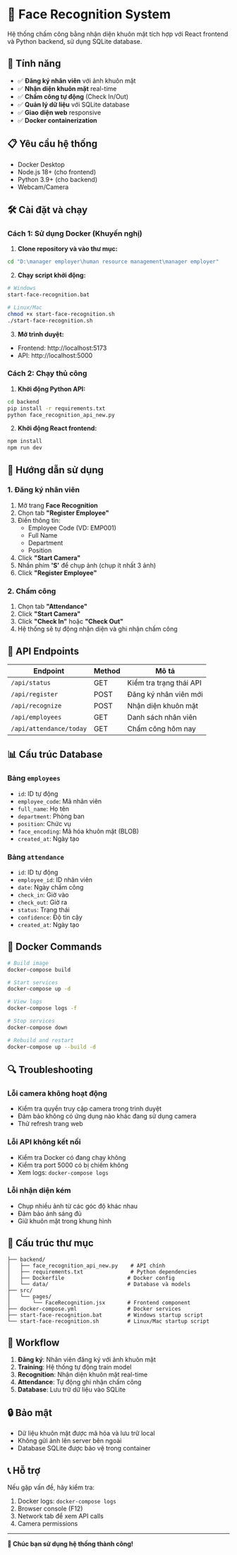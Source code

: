 # 🎯 Face Recognition System

Hệ thống chấm công bằng nhận diện khuôn mặt tích hợp với React frontend và Python backend, sử dụng SQLite database.

## 🚀 Tính năng

- ✅ **Đăng ký nhân viên** với ảnh khuôn mặt
- ✅ **Nhận diện khuôn mặt** real-time
- ✅ **Chấm công tự động** (Check In/Out)
- ✅ **Quản lý dữ liệu** với SQLite database
- ✅ **Giao diện web** responsive
- ✅ **Docker containerization**

## 📋 Yêu cầu hệ thống

- Docker Desktop
- Node.js 18+ (cho frontend)
- Python 3.9+ (cho backend)
- Webcam/Camera

## 🛠️ Cài đặt và chạy

### Cách 1: Sử dụng Docker (Khuyến nghị)

1. **Clone repository và vào thư mục:**
```bash
cd "D:\manager employer\human resource management\manager employer"
```

2. **Chạy script khởi động:**
```bash
# Windows
start-face-recognition.bat

# Linux/Mac
chmod +x start-face-recognition.sh
./start-face-recognition.sh
```

3. **Mở trình duyệt:**
- Frontend: http://localhost:5173
- API: http://localhost:5000

### Cách 2: Chạy thủ công

1. **Khởi động Python API:**
```bash
cd backend
pip install -r requirements.txt
python face_recognition_api_new.py
```

2. **Khởi động React frontend:**
```bash
npm install
npm run dev
```

## 📱 Hướng dẫn sử dụng

### 1. Đăng ký nhân viên

1. Mở trang **Face Recognition**
2. Chọn tab **"Register Employee"**
3. Điền thông tin:
   - Employee Code (VD: EMP001)
   - Full Name
   - Department
   - Position
4. Click **"Start Camera"**
5. Nhấn phím **'S'** để chụp ảnh (chụp ít nhất 3 ảnh)
6. Click **"Register Employee"**

### 2. Chấm công

1. Chọn tab **"Attendance"**
2. Click **"Start Camera"**
3. Click **"Check In"** hoặc **"Check Out"**
4. Hệ thống sẽ tự động nhận diện và ghi nhận chấm công

## 🔧 API Endpoints

| Endpoint | Method | Mô tả |
|----------|--------|-------|
| `/api/status` | GET | Kiểm tra trạng thái API |
| `/api/register` | POST | Đăng ký nhân viên mới |
| `/api/recognize` | POST | Nhận diện khuôn mặt |
| `/api/employees` | GET | Danh sách nhân viên |
| `/api/attendance/today` | GET | Chấm công hôm nay |

## 📊 Cấu trúc Database

### Bảng `employees`
- `id`: ID tự động
- `employee_code`: Mã nhân viên
- `full_name`: Họ tên
- `department`: Phòng ban
- `position`: Chức vụ
- `face_encoding`: Mã hóa khuôn mặt (BLOB)
- `created_at`: Ngày tạo

### Bảng `attendance`
- `id`: ID tự động
- `employee_id`: ID nhân viên
- `date`: Ngày chấm công
- `check_in`: Giờ vào
- `check_out`: Giờ ra
- `status`: Trạng thái
- `confidence`: Độ tin cậy
- `created_at`: Ngày tạo

## 🐳 Docker Commands

```bash
# Build image
docker-compose build

# Start services
docker-compose up -d

# View logs
docker-compose logs -f

# Stop services
docker-compose down

# Rebuild and restart
docker-compose up --build -d
```

## 🔍 Troubleshooting

### Lỗi camera không hoạt động
- Kiểm tra quyền truy cập camera trong trình duyệt
- Đảm bảo không có ứng dụng nào khác đang sử dụng camera
- Thử refresh trang web

### Lỗi API không kết nối
- Kiểm tra Docker có đang chạy không
- Kiểm tra port 5000 có bị chiếm không
- Xem logs: `docker-compose logs`

### Lỗi nhận diện kém
- Chụp nhiều ảnh từ các góc độ khác nhau
- Đảm bảo ánh sáng đủ
- Giữ khuôn mặt trong khung hình

## 📁 Cấu trúc thư mục

```
├── backend/
│   ├── face_recognition_api_new.py    # API chính
│   ├── requirements.txt               # Python dependencies
│   ├── Dockerfile                    # Docker config
│   └── data/                         # Database và models
├── src/
│   └── pages/
│       └── FaceRecognition.jsx       # Frontend component
├── docker-compose.yml                # Docker services
├── start-face-recognition.bat        # Windows startup script
└── start-face-recognition.sh         # Linux/Mac startup script
```

## 🎯 Workflow

1. **Đăng ký**: Nhân viên đăng ký với ảnh khuôn mặt
2. **Training**: Hệ thống tự động train model
3. **Recognition**: Nhận diện khuôn mặt real-time
4. **Attendance**: Tự động ghi nhận chấm công
5. **Database**: Lưu trữ dữ liệu vào SQLite

## 🔒 Bảo mật

- Dữ liệu khuôn mặt được mã hóa và lưu trữ local
- Không gửi ảnh lên server bên ngoài
- Database SQLite được bảo vệ trong container

## 📞 Hỗ trợ

Nếu gặp vấn đề, hãy kiểm tra:
1. Docker logs: `docker-compose logs`
2. Browser console (F12)
3. Network tab để xem API calls
4. Camera permissions

---

**🎉 Chúc bạn sử dụng hệ thống thành công!**
